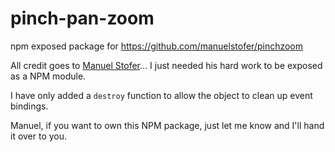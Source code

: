 # pinch-pan-zoom
npm exposed package for https://github.com/manuelstofer/pinchzoom

All credit goes to [Manuel Stofer](https://github.com/manuelstofer)... I just needed his hard work to be exposed as a NPM module.

I have only added a `destroy` function to allow the object to clean up event bindings.


Manuel, if you want to own this NPM package, just let me know and I'll hand it over to you.

